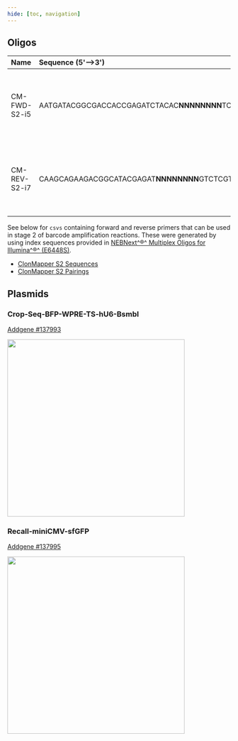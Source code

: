 ```yaml
---
hide: [toc, navigation]
---
```


## Oligos

| Name | Sequence (5'-->3') | Notes |
|:---|:---|:---|
| CM-FWD-S2-i5 | AATGATACGGCGACCACCGAGATCTACAC**NNNNNNNN**TCGTCGGCAGCGTC | The N8 sequence is where the i5 Illumina index should be placed |
| CM-REV-S2-i7 | CAAGCAGAAGACGGCATACGAGAT**NNNNNNNN**GTCTCGTGGGCTCGG | The N8 sequence is where the i7 Illumina index should be placed |


See below for `csvs` containing forward and reverse primers
that can be used in stage 2 of barcode amplification reactions.
These were generated by using index sequences provided in
[NEBNext^®^ Multiplex Oligos for Illumina^®^ (E6448S)](https://www.neb.com/en-us/products/e6448-nebnext-multiplex-oligos-for-illumina-96-unique-dual-index-primer-pairs-set-5).

- [ClonMapper S2 Sequences](./csvs/clonmapper-oligos.csv)
- [ClonMapper S2 Pairings](./csvs/pairings.csv)

## Plasmids

### Crop-Seq-BFP-WPRE-TS-hU6-BsmbI

[Addgene #137993](https://www.addgene.org/137993/)

<img
  src="https://media.addgene.org/snapgene-media/v1.7.9-0-g88a3305/sequences/351471/d4c1ab50-d066-459b-b722-b3550554a28d/addgene-plasmid-137993-sequence-351471-map.png" 
  width="400"
/>

### Recall-miniCMV-sfGFP

[Addgene #137995](https://www.addgene.org/137995/)

<img
  src="https://media.addgene.org/snapgene-media/v1.7.9-0-g88a3305/sequences/351481/1a78c718-1319-4e0b-95d9-5b50ac19ec0d/addgene-plasmid-137995-sequence-351481-map.png"
  width="400"
/>


